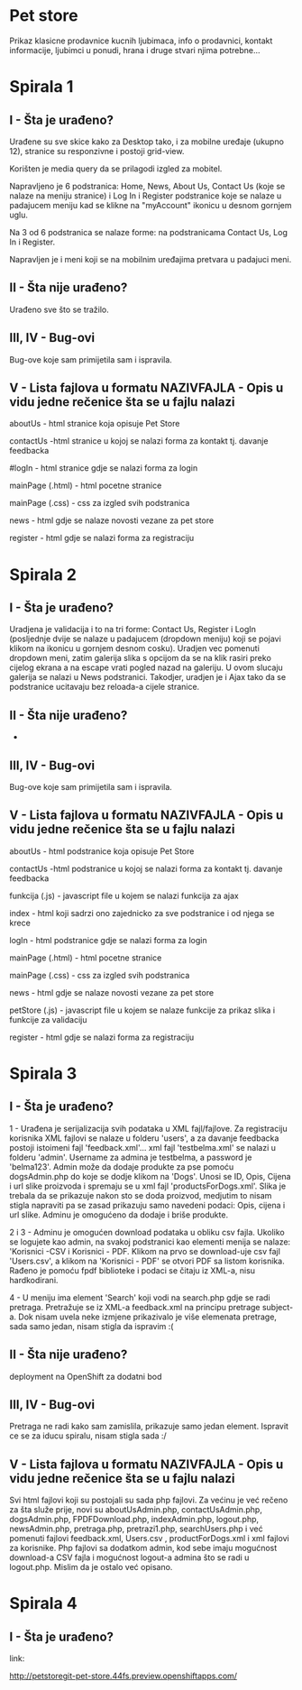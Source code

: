 # Pet store

Prikaz klasicne prodavnice kucnih ljubimaca, info o prodavnici, kontakt informacije, ljubimci u ponudi, hrana i druge stvari njima potrebne...

# Spirala 1

## I - Šta je urađeno?

Urađene su sve skice kako za Desktop tako, i za mobilne uređaje (ukupno 12), stranice su responzivne i postoji grid-view. 

Korišten je media query da se prilagodi izgled za mobitel. 

Napravljeno je 6 podstranica: Home, News, About Us, Contact Us (koje se nalaze na meniju stranice) i Log In i Register podstranice koje se nalaze u padajucem meniju kad se klikne na "myAccount" ikonicu u desnom gornjem uglu.

Na 3 od 6 podstranica se nalaze forme: na podstranicama Contact Us, Log In i Register.

Napravljen je i meni koji se na mobilnim uređajima pretvara u padajuci meni. 

## II - Šta nije urađeno?

Urađeno sve što se tražilo.

## III, IV - Bug-ovi

Bug-ove koje sam primijetila sam i ispravila. 

## V - Lista fajlova u formatu NAZIVFAJLA - Opis u vidu jedne rečenice šta se u fajlu nalazi

aboutUs - html stranice koja opisuje Pet Store

contactUs -html stranice u kojoj se nalazi forma za kontakt tj. davanje feedbacka

#logIn - html stranice gdje se nalazi forma za login

mainPage (.html) - html pocetne stranice 

mainPage (.css) - css za izgled svih podstranica

news - html gdje se nalaze novosti vezane za pet store

register - html gdje se nalazi forma za registraciju


# Spirala 2

## I - Šta je urađeno?

Uradjena je validacija i to na tri forme: Contact Us, Register i LogIn (posljednje dvije se nalaze u
padajucem (dropdown meniju) koji se pojavi klikom na ikonicu u gornjem desnom cosku). 
Uradjen vec pomenuti dropdown meni, zatim galerija slika s opcijom da se na klik rasiri preko cijelog
ekrana a na escape vrati pogled nazad na galeriju. U ovom slucaju galerija se nalazi u News podstranici.
Takodjer, uradjen je i Ajax tako da se podstranice ucitavaju bez reloada-a cijele stranice.

## II - Šta nije urađeno?


-

## III, IV - Bug-ovi

Bug-ove koje sam primijetila sam i ispravila. 

## V - Lista fajlova u formatu NAZIVFAJLA - Opis u vidu jedne rečenice šta se u fajlu nalazi

aboutUs - html podstranice koja opisuje Pet Store

contactUs -html podstranice u kojoj se nalazi forma za kontakt tj. davanje feedbacka

funkcija (.js) - javascript file u kojem se nalazi funkcija za ajax

index - html koji sadrzi ono zajednicko za sve podstranice i od njega se krece

logIn - html podstranice gdje se nalazi forma za login

mainPage (.html) - html pocetne stranice 

mainPage (.css) - css za izgled svih podstranica

news - html gdje se nalaze novosti vezane za pet store

petStore (.js) - javascript file u kojem se nalaze funkcije za prikaz slika i funkcije za validaciju

register - html gdje se nalazi forma za registraciju


# Spirala 3

## I - Šta je urađeno?

1 - Urađena je serijalizacija svih podataka u XML fajl/fajlove. Za registraciju korisnika XML fajlovi se nalaze u folderu 'users', a za davanje feedbacka postoji istoimeni fajl 'feedback.xml'... xml fajl 'testbelma.xml' se nalazi u folderu 'admin'. Username za admina je testbelma, a password je 'belma123'. 
Admin može da dodaje produkte za pse pomoću dogsAdmin.php do koje se dodje klikom na 'Dogs'. Unosi se ID, Opis, Cijena i url slike proizvoda i spremaju se u xml fajl 'productsForDogs.xml'. Slika je trebala da se prikazuje nakon sto se doda proizvod, medjutim to nisam stigla napraviti pa se zasad prikazuju samo navedeni podaci: Opis, cijena i url slike. 
Adminu je omogućeno da dodaje i briše produkte. 

2 i 3 - Adminu je omogućen download podataka u obliku csv fajla. Ukoliko se logujete kao admin, na svakoj podstranici kao elementi menija se nalaze: 'Korisnici -CSV i Korisnici - PDF. Klikom na prvo se download-uje csv fajl 'Users.csv', a klikom na 'Korisnici - PDF' se otvori PDF sa listom korisnika.
Rađeno je pomoću fpdf biblioteke i podaci se čitaju iz XML-a, nisu hardkodirani.

4 - U meniju ima element 'Search' koji vodi na search.php gdje se radi pretraga. Pretražuje se iz XML-a feedback.xml na principu pretrage subject-a. Dok nisam uvela neke izmjene prikazivalo je više elemenata pretrage, sada samo jedan, nisam stigla da ispravim :( 

## II - Šta nije urađeno? 

deployment na OpenShift za dodatni bod

## III, IV - Bug-ovi

Pretraga ne radi kako sam zamislila, prikazuje samo jedan element. Ispravit ce se za iducu spiralu, nisam stigla sada :/ 

## V - Lista fajlova u formatu NAZIVFAJLA - Opis u vidu jedne rečenice šta se u fajlu nalazi

Svi html fajlovi koji su postojali su sada php fajlovi. Za većinu je već rečeno za šta služe prije, novi su aboutUsAdmin.php, contactUsAdmin.php, dogsAdmin.php, FPDFDownload.php, indexAdmin.php, logout.php, newsAdmin.php, pretraga.php, pretrazi1.php, searchUsers.php i već pomenuti fajlovi feedback.xml, Users.csv , productForDogs.xml i xml fajlovi za korisnike.
Php fajlovi sa dodatkom admin, kod sebe imaju mogućnost download-a CSV fajla i mogućnost logout-a admina što se radi u logout.php.
Mislim da je ostalo već opisano.


# Spirala 4

## I - Šta je urađeno?

link:

http://petstoregit-pet-store.44fs.preview.openshiftapps.com/
